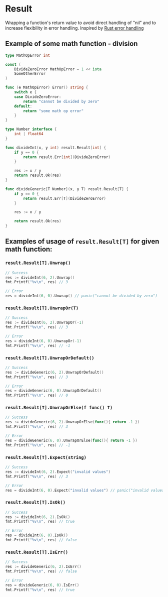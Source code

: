 # Result

Wrapping a function's return value to avoid direct handling of "nil" and to increase flexibility in error handling.
Inspired by [Rust error handling](https://doc.rust-lang.org/std/result/)

## Example of some math function - division
```go
type MathOpError int

const (
	DivideZeroError MathOpError = 1 << iota
	SomeOtherError
)

func (e MathOpError) Error() string {
	switch e {
	case DivideZeroError:
		return "cannot be divided by zero"
	default:
		return "some math op error"
	}
}

type Number interface {
	int | float64
}

func divideInt(x, y int) result.Result[int] {
	if y == 0 {
		return result.Err[int](DivideZeroError)
	}

	res := x / y
	return result.Ok(res)
}

func divideGeneric[T Number](x, y T) result.Result[T] {
	if y == 0 {
		return result.Err[T](DivideZeroError)
	}

	res := x / y

	return result.Ok(res)
}
```
## Examples of usage of `result.Result[T]` for given math function:
### `result.Result[T].Unwrap()`
```go
// Success
res := divideInt(6, 2).Unwrap()
fmt.Printf("%v\n", res) // 3

// Error
res = divideInt(6, 0).Unwrap() // panic("cannot be divided by zero")
```
### `result.Result[T].UnwrapOr(T)`
```go
// Success
res := divideInt(6, 2).UnwrapOr(-1)
fmt.Printf("%v\n", res) // 3

// Error
res = divideInt(6, 0).UnwrapOr(-1)
fmt.Printf("%v\n", res) // -1
```
### `result.Result[T].UnwrapOrDefault()`
```go
// Success
res := divideGeneric(6, 2).UnwrapOrDefault()
fmt.Printf("%v\n", res) // 3

// Error
res = divideGeneric(6, 0).UnwrapOrDefault()
fmt.Printf("%v\n", res) // 0
```
### `result.Result[T].UnwrapOrElse(f func() T)`
```go
// Success
res := divideGeneric(6, 2).UnwrapOrElse(func(){ return -1 })
fmt.Printf("%v\n", res) // 3

// Error
res = divideGeneric(6, 0).UnwrapOrElse(func(){ return -1 })
fmt.Printf("%v\n", res) // -1
```
### `result.Result[T].Expect(string)`
```go
// Success
res := divideInt(6, 2).Expect("invalid values")
fmt.Printf("%v\n", res) // 3

// Error
res = divideInt(6, 0).Expect("invalid values") // panic("invalid values")
```
### `result.Result[T].IsOk()`
```go
// Success
res := divideInt(6, 2).IsOk()
fmt.Printf("%v\n", res) // true

// Error
res = divideInt(6, 0).IsOk() 
fmt.Printf("%v\n", res) // false
```
### `result.Result[T].IsErr()`
```go
// Success
res := divideGeneric(6, 2).IsErr()
fmt.Printf("%v\n", res) // false

// Error
res = divideGeneric(6, 0).IsErr() 
fmt.Printf("%v\n", res) // true
```